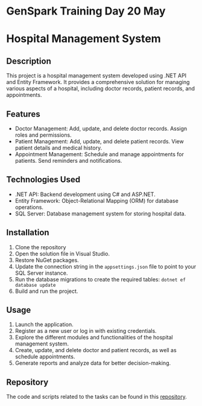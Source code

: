 # GenSpark Training Day 20 May

# Hospital Management System

## Description
This project is a hospital management system developed using .NET API and Entity Framework. It provides a comprehensive solution for managing various aspects of a hospital, including doctor records, patient records, and appointments.

## Features
- Doctor Management: Add, update, and delete doctor records. Assign roles and permissions.
- Patient Management: Add, update, and delete patient records. View patient details and medical history.
- Appointment Management: Schedule and manage appointments for patients. Send reminders and notifications.

## Technologies Used
- .NET API: Backend development using C# and ASP.NET.
- Entity Framework: Object-Relational Mapping (ORM) for database operations.
- SQL Server: Database management system for storing hospital data.

## Installation
1. Clone the repository
2. Open the solution file in Visual Studio.
3. Restore NuGet packages.
4. Update the connection string in the `appsettings.json` file to point to your SQL Server instance.
5. Run the database migrations to create the required tables: `dotnet ef database update`
6. Build and run the project.

## Usage
1. Launch the application.
2. Register as a new user or log in with existing credentials.
3. Explore the different modules and functionalities of the hospital management system.
4. Create, update, and delete doctor and patient records, as well as schedule appointments.
5. Generate reports and analyze data for better decision-making.

## Repository

The code and scripts related to the tasks can be found in this [repository](https://github.com/gayat19/FSD09Apr2024).

